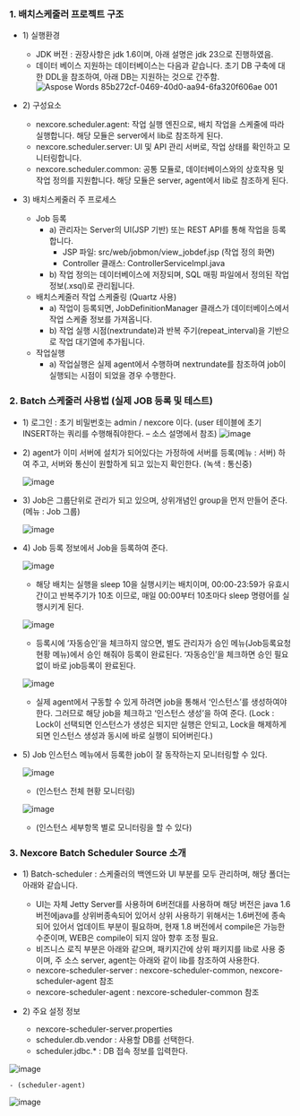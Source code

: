 ### 1.	배치스케줄러 프로젝트 구조
- 1\)	실행환경
	- JDK 버전 : 권장사항은 jdk 1.6이며, 아래 설명은 jdk 23으로 진행하였음.
	- 데이터 베이스 지원하는 데이터베이스는 다음과 같습니다. 초기 DB 구축에 대한 DDL을 참조하여, 아래 DB는 지원하는 것으로 간주함.
 ![Aspose Words 85b272cf-0469-40d0-aa94-6fa320f606ae 001](https://github.com/user-attachments/assets/3e3fd70c-4310-45d7-90e5-949dfd62a2d6)

- 2\)	구성요소
	- nexcore.scheduler.agent: 작업 실행 엔진으로, 배치 작업을 스케줄에 따라 실행합니다. 해당 모듈은 server에서 lib로 참조하게 된다.
	- nexcore.scheduler.server: UI 및 API 관리 서버로, 작업 상태를 확인하고 모니터링합니다.
	- nexcore.scheduler.common: 공통 모듈로, 데이터베이스와의 상호작용 및 작업 정의를 지원합니다. 해당 모듈은 server, agent에서 lib로 참조하게 된다.
- 3\)	배치스케줄러 주 프로세스
	- Job 등록
  		- a\) 관리자는 Server의 UI(JSP 기반) 또는 REST API를 통해 작업을 등록합니다.
   			- JSP 파일: src/web/jobmon/view_jobdef.jsp (작업 정의 화면)
   			- Controller 클래스: ControllerServiceImpl.java
  		- b\)	작업 정의는 데이터베이스에 저장되며, SQL 매핑 파일에서 정의된 작업 정보(.xsql)로 관리됩니다.
	- 배치스케줄러 작업 스케줄링 (Quartz 사용)
  		- a\)	작업이 등록되면, JobDefinitionManager 클래스가 데이터베이스에서 작업 스케줄 정보를 가져옵니다.
  		- b\)	작업 실행 시점(nextrundate)과 반복 주기(repeat_interval)을 기반으로 작업 대기열에 추가됩니다. 
	- 작업실행
  		- a\)	작업실행은 실제 agent에서 수행하며 nextrundate를 참조하여 job이 실행되는 시점이 되었을 경우 수행한다.


    
### 2.	Batch 스케줄러 사용법 (실제 JOB 등록 및 테스트)
- 1\)	로그인 : 초기 비밀번호는 admin / nexcore 이다. (user 테이블에 초기 INSERT하는 쿼리를 수행해줘야한다. – 소스 설명에서 참조)
  	![image](https://github.com/user-attachments/assets/ec05e526-ded8-468d-aa57-3742d47192a7)

- 2\)	agent가 이미 서버에 설치가 되어있다는 가정하에 서버를 등록(메뉴 : 서버) 하여 주고, 서버와 통신이 원할하게 되고 있는지 확인한다. (녹색 : 통신중)
  
  	![image](https://github.com/user-attachments/assets/4b7a6fd9-c3fc-49d7-8a59-71f16484cc5d)

- 3\)	Job은 그룹단위로 관리가 되고 있으며, 상위개념인 group을 먼저 만들어 준다. (메뉴 : Job 그룹)
  
  	![image](https://github.com/user-attachments/assets/60d6bc1a-d404-4188-abe8-0b210b1b1dbe)


- 4\)	Job 등록 정보에서 Job을 등록하여 준다.
  
  	![image](https://github.com/user-attachments/assets/7bfd55b5-ead1-4c07-828f-0e37a1657f90)

	- 해당 배치는 실행을 sleep 10을 실행시키는 배치이며, 00:00-23:59가 유효시간이고 반복주기가 10초 이므로, 매일 00:00부터 10초마다 sleep 명령어를 실행시키게 된다.
   
   	![image](https://github.com/user-attachments/assets/0f34377d-6e97-4f4f-a6a8-381eec27ea41)

	- 등록시에 ‘자동승인’을 체크하지 않으면, 별도 관리자가 승인 메뉴(Job등록요청현황 메뉴)에서 승인 해줘야 등록이 완료된다. ‘자동승인’을 체크하면 승인 필요없이 바로 job등록이 완료된다.
   
   	![image](https://github.com/user-attachments/assets/4932c44a-b449-4a2e-bfa9-6834cb9c72ad)

	- 실제 agent에서 구동할 수 있게 하려면 job을 통해서 ‘인스턴스’를 생성하여야 한다. 그러므로 해당 job을 체크하고 ‘인스턴스 생성’을 하여 준다. (Lock : Lock이 선택되면 인스턴스가 생성은 되지만 실행은 안되고, Lock을 해제하게 되면 인스턴스 생성과 동시에 바로 실행이 되어버린다.)
- 5\)	Job 인스턴스 메뉴에서 등록한 job이 잘 동작하는지 모니터링할 수 있다.
  
  	![image](https://github.com/user-attachments/assets/04d08a56-3e90-4d36-973b-e3226ccb2a1f)

	- (인스턴스 전체 현황 모니터링)
   
 	![image](https://github.com/user-attachments/assets/8aca99fc-49e7-4e4d-8e2a-9e2f38dd87cf)

	- (인스턴스 세부항목 별로 모니터링을 할 수 있다)

### 3.	Nexcore Batch Scheduler Source 소개 
- 1\)	Batch-scheduler : 스케줄러의 백엔드와 UI 부분를 모두 관리하며, 해당 폴더는 아래와 같습니다. 
	- UI는 자체 Jetty Server를 사용하며 6버전대를 사용하며 해당 버전은 java 1.6 버전에java를 상위버종속되어 있어서 상위 사용하기 위해서는 1.6버전에 종속되어 있어서 업데이트 부분이 필요하며, 현재 1.8 버전에서 compile은 가능한 수준이며, WEB은 compile이 되지 않아 향후 조정 필요.
	- 비즈니스 로직 부분은 아래와 같으며, 패키지간에 상위 패키지를 lib로 사용 중이며, 주 소스 server, agent는 아래와 같이 lib를 참조하여 사용한다.
	- nexcore-scheduler-server : nexcore-scheduler-common, nexcore-scheduler-agent 참조
	- nexcore-scheduler-agent : nexcore-scheduler-common 참조

- 2\)	주요 설정 정보 
	- nexcore-scheduler-server.properties
	- scheduler.db.vendor : 사용할 DB를 선택한다.
	- scheduler.jdbc.* : DB 접속 정보를 입력한다.


![image](https://github.com/user-attachments/assets/01da4442-76c9-4445-8d99-800fa2ce7bea)


	- (scheduler-agent)
 
![image](https://github.com/user-attachments/assets/94f1c294-f58b-4135-9ae7-8ecb004dd20a)
